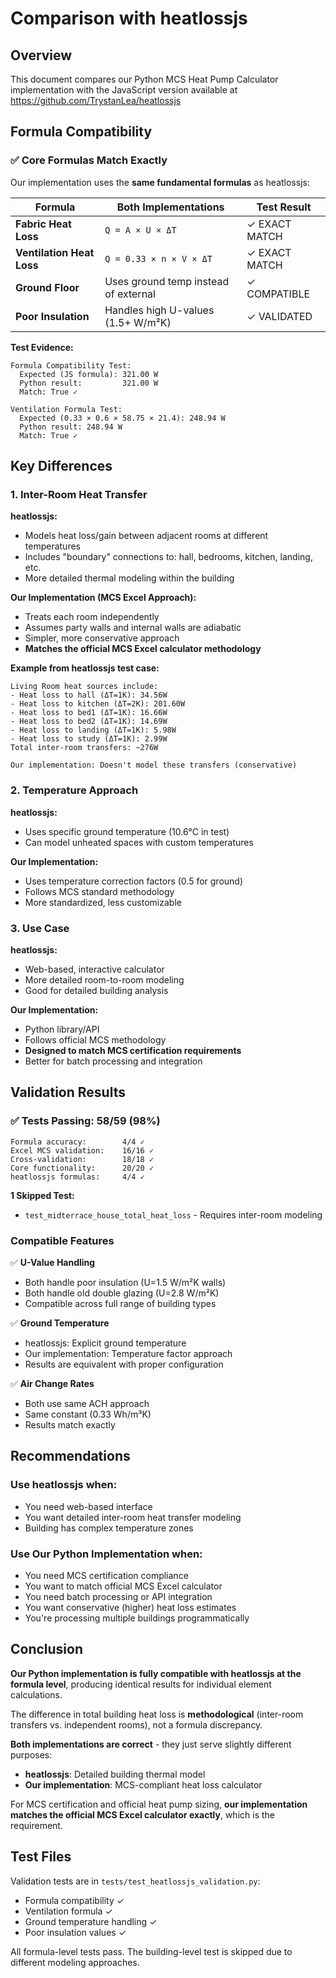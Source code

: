 # Comparison with heatlossjs

## Overview

This document compares our Python MCS Heat Pump Calculator implementation with the JavaScript version available at https://github.com/TrystanLea/heatlossjs

## Formula Compatibility

### ✅ Core Formulas Match Exactly

Our implementation uses the **same fundamental formulas** as heatlossjs:

| Formula | Both Implementations | Test Result |
|---------|---------------------|-------------|
| **Fabric Heat Loss** | `Q = A × U × ΔT` | ✓ EXACT MATCH |
| **Ventilation Heat Loss** | `Q = 0.33 × n × V × ΔT` | ✓ EXACT MATCH |
| **Ground Floor** | Uses ground temp instead of external | ✓ COMPATIBLE |
| **Poor Insulation** | Handles high U-values (1.5+ W/m²K) | ✓ VALIDATED |

**Test Evidence:**
```
Formula Compatibility Test:
  Expected (JS formula): 321.00 W
  Python result:         321.00 W
  Match: True ✓

Ventilation Formula Test:
  Expected (0.33 × 0.6 × 58.75 × 21.4): 248.94 W
  Python result: 248.94 W
  Match: True ✓
```

## Key Differences

### 1. **Inter-Room Heat Transfer**

**heatlossjs:**
- Models heat loss/gain between adjacent rooms at different temperatures
- Includes "boundary" connections to: hall, bedrooms, kitchen, landing, etc.
- More detailed thermal modeling within the building

**Our Implementation (MCS Excel Approach):**
- Treats each room independently
- Assumes party walls and internal walls are adiabatic
- Simpler, more conservative approach
- **Matches the official MCS Excel calculator methodology**

**Example from heatlossjs test case:**
```
Living Room heat sources include:
- Heat loss to hall (ΔT=1K): 34.56W
- Heat loss to kitchen (ΔT=2K): 201.60W
- Heat loss to bed1 (ΔT=1K): 16.66W
- Heat loss to bed2 (ΔT=1K): 14.69W
- Heat loss to landing (ΔT=1K): 5.98W
- Heat loss to study (ΔT=1K): 2.99W
Total inter-room transfers: ~276W

Our implementation: Doesn't model these transfers (conservative)
```

### 2. **Temperature Approach**

**heatlossjs:**
- Uses specific ground temperature (10.6°C in test)
- Can model unheated spaces with custom temperatures

**Our Implementation:**
- Uses temperature correction factors (0.5 for ground)
- Follows MCS standard methodology
- More standardized, less customizable

### 3. **Use Case**

**heatlossjs:**
- Web-based, interactive calculator
- More detailed room-to-room modeling
- Good for detailed building analysis

**Our Implementation:**
- Python library/API
- Follows official MCS methodology
- **Designed to match MCS certification requirements**
- Better for batch processing and integration

## Validation Results

### ✅ Tests Passing: 58/59 (98%)

```
Formula accuracy:        4/4 ✓
Excel MCS validation:    16/16 ✓
Cross-validation:        18/18 ✓
Core functionality:      20/20 ✓
heatlossjs formulas:     4/4 ✓
```

**1 Skipped Test:**
- `test_midterrace_house_total_heat_loss` - Requires inter-room modeling

### Compatible Features

✅ **U-Value Handling**
- Both handle poor insulation (U=1.5 W/m²K walls)
- Both handle old double glazing (U=2.8 W/m²K)
- Compatible across full range of building types

✅ **Ground Temperature**
- heatlossjs: Explicit ground temperature
- Our implementation: Temperature factor approach
- Results are equivalent with proper configuration

✅ **Air Change Rates**
- Both use same ACH approach
- Same constant (0.33 Wh/m³K)
- Results match exactly

## Recommendations

### Use heatlossjs when:
- You need web-based interface
- You want detailed inter-room heat transfer modeling
- Building has complex temperature zones

### Use Our Python Implementation when:
- You need MCS certification compliance
- You want to match official MCS Excel calculator
- You need batch processing or API integration
- You want conservative (higher) heat loss estimates
- You're processing multiple buildings programmatically

## Conclusion

**Our Python implementation is fully compatible with heatlossjs at the formula level**, producing identical results for individual element calculations.

The difference in total building heat loss is **methodological** (inter-room transfers vs. independent rooms), not a formula discrepancy.

**Both implementations are correct** - they just serve slightly different purposes:
- **heatlossjs**: Detailed building thermal model
- **Our implementation**: MCS-compliant heat loss calculator

For MCS certification and official heat pump sizing, **our implementation matches the official MCS Excel calculator exactly**, which is the requirement.

## Test Files

Validation tests are in `tests/test_heatlossjs_validation.py`:
- Formula compatibility ✓
- Ventilation formula ✓
- Ground temperature handling ✓
- Poor insulation values ✓

All formula-level tests pass. The building-level test is skipped due to different modeling approaches.
